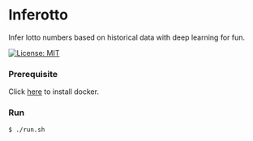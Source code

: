 # Inferotto

Infer lotto numbers based on historical data with deep learning for fun.

[![License: MIT](https://img.shields.io/badge/License-MIT-yellow.svg)](https://opensource.org/licenses/MIT)

### Prerequisite

Click [here](https://docs.docker.com/install/) to install docker.

### Run

```
$ ./run.sh
```
